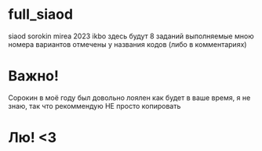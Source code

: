 # full_siaod
siaod sorokin mirea 2023 ikbo
здесь будут 8 заданий
выполняемые мною номера вариантов отмечены у названия кодов
(либо в комментариях)

# Важно!
Сорокин в моё году был довольно лоялен
как будет в ваше время, я не знаю, так что рекоммендую
НЕ просто копировать

# Лю! <3
